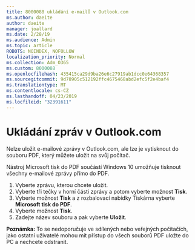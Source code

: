 ```yaml
---
title: 8000088 ukládání e-mailů v Outlook.com
ms.author: daeite
author: daeite
manager: joallard
ms.date: 2/28/19
ms.audience: Admin
ms.topic: article
ROBOTS: NOINDEX, NOFOLLOW
localization_priority: Normal
ms.collection: Adm_O365
ms.custom: 8000088
ms.openlocfilehash: 435415ca29d9ba26e6c27919ab1dcc0e64368357
ms.sourcegitcommit: 9d78905c512192ffc4675468abd2efc5f2e4baf4
ms.translationtype: MT
ms.contentlocale: cs-CZ
ms.lasthandoff: 04/23/2019
ms.locfileid: "32391611"
---
```

# <a name="saving-messages-in-outlookcom"></a>Ukládání zpráv v Outlook.com

Nelze uložit e-mailové zprávy v Outlook.com, ale lze je vytisknout do souboru PDF, který můžete uložit na svůj počítač.

Nástroj Microsoft tisk do PDF součástí Windows 10 umožňuje tisknout všechny e-mailové zprávy přímo do PDF.

1. Vyberte zprávu, kterou chcete uložit.
2. Vyberte tři tečky v horní části zprávy a potom vyberte možnost **Tisk**.
3. Vyberte možnost **Tisk** a z rozbalovací nabídky Tiskárna vyberte **Microsoft tisk do PDF**.
4. Vyberte možnost **Tisk**.
5. Zadejte název souboru a pak vyberte **Uložit**.

**Poznámka:** To se nedoporučuje ve sdílených nebo veřejných počítačích, jako ostatní uživatelé mohou mít přístup do všech souborů PDF uložte do PC a nechcete odstranit.